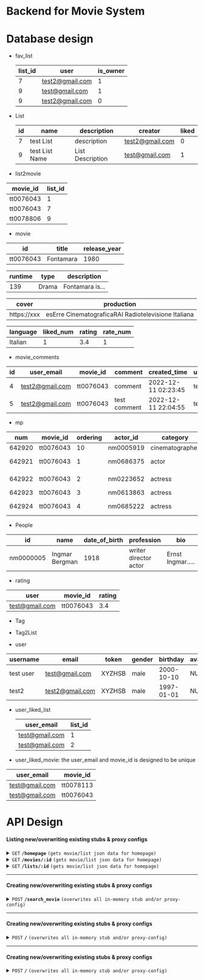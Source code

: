 # Backend for Movie System

# Database design

- fav_list

  | list_id | user            | is_owner |
  | ------- | --------------- | -------- |
  | 7       | test2@gmail.com | 1        |
  | 9       | test@gmail.com  | 1        |
  | 9       | test2@gmail.com | 0        |

- List

  | id  | name           | description      | creator         | liked |
  | --- | -------------- | ---------------- | --------------- | ----- |
  | 7   | test List      | description      | test2@gmail.com | 0     |
  | 9   | test List Name | List Description | test@gmail.com  | 1     |

- list2movie

| movie_id  | list_id |
| --------- | ------- |
| tt0076043 | 1       |
| tt0076043 | 7       |
| tt0078806 | 9       |

- movie

| id        | title     | release_year |
| --------- | --------- | ------------ |
| tt0076043 | Fontamara | 1980         |

| runtime | type  | description     |
| ------- | ----- | --------------- |
| 139     | Drama | Fontamara is... |

| cover       | production                                          |
| ----------- | --------------------------------------------------- |
| https://xxx | esErre CinematograficaRAI Radiotelevisione Italiana |

| language | liked_num | rating | rate_num |
| -------- | --------- | ------ | -------- |
| Italian  | 1         | 3.4    | 1        |

- movie_comments

| id  | user_email      | movie_id  | comment      | created_time        | username |
| --- | --------------- | --------- | ------------ | ------------------- | -------- |
| 4   | test2@gmail.com | tt0076043 | comment      | 2022-12-11 02:23:45 | test2    |
| 5   | test2@gmail.com | tt0076043 | test comment | 2022-12-11 22:04:55 | test2    |

- mp

| num    | movie_id  | ordering | actor_id  | category        | job | characters        |
| ------ | --------- | -------- | --------- | --------------- | --- | ----------------- |
| 642920 | tt0076043 | 10       | nm0005919 | cinematographer | \N  | \N                |
| 642921 | tt0076043 | 1        | nm0686375 | actor           | \N  | ["Berardo Viola"] |
| 642922 | tt0076043 | 2        | nm0223652 | actress         | \N  | ["Maria Rosa"]    |
| 642923 | tt0076043 | 3        | nm0613863 | actress         | \N  | ["Elvira"]        |
| 642924 | tt0076043 | 4        | nm0685222 | actress         | \N  | ["Maria Grazia"]  |

- People

| id        | name           | date_of_birth | profession            | bio               | photo       | place_of_birth             |
| --------- | -------------- | ------------- | --------------------- | ----------------- | ----------- | -------------------------- |
| nm0000005 | Ingmar Bergman | 1918          | writer director actor | Ernst Ingmar..... | https://xxx | Fårö, Gotlands län, Sweden |

- rating

| user           | movie_id  | rating |
| -------------- | --------- | ------ |
| test@gmail.com | tt0076043 | 3.4    |

- Tag

- Tag2List

- user

| username  | email           | token  | gender | birthday   | avatar |
| --------- | --------------- | ------ | ------ | ---------- | ------ |
| test user | test@gmail.com  | XYZHSB | male   | 2000-10-10 | NULL   |
| test2     | test2@gmail.com | XYZHSB | male   | 1997-01-01 | NULL   |

- user_liked_list

  | user_email     | list_id |
  | -------------- | ------- |
  | test@gmail.com | 1       |
  | test@gmail.com | 2       |

- user_liked_movie: the user_email and movie_id is designed to be unique

| user_email     | movie_id  |
| -------------- | --------- |
| test@gmail.com | tt0078113 |
| test@gmail.com | tt0076043 |

# API Design

#### Listing new/overwriting existing stubs & proxy configs

<details>
 <summary><code>GET</code> <code><b>/homepage</b></code> <code>(gets movie/list json data for homepage)</code></summary>

##### Parameters

> | name  | type                | data type | description                                               |
> | ----- | ------------------- | --------- | --------------------------------------------------------- |
> | limit | required, default=5 | int       | max number of results to return for either movie for list |

##### Responses

> | http code | content-type       | response                                 |
> | --------- | ------------------ | ---------------------------------------- |
> | `200`     | `application/json` | `{ message: "OK", data: homepage }`      |
> | `500`     | `application/json` | `{"code":"400","message":"Bad Request"}` |

##### Example cURL

> ```javascript
>
> ```

<!-- curl -X POST -H "Content-Type: application/json" --data @post.json http://localhost:8889/ -->

## </details>

<details>
 <summary><code>GET</code> <code><b>/movies/:id</b></code> <code>(gets movie/list json data for homepage)</code></summary>

##### Parameters

> | name | type     | data type | description  |
> | ---- | -------- | --------- | ------------ |
> | ID   | required | string    | ID for movie |

##### Responses

> | http code | content-type       | response                                     |
> | --------- | ------------------ | -------------------------------------------- |
> | `200`     | `application/json` | `{ message: "OK", data: movie information }` |
> | `400`     | `application/json` | `{ message: "movie id doesn't exist."}`      |
> | `500`     | `application/json` | `{"code":"400","message":"Bad Request"}`     |

##### Example cURL

> ```javascript
>
> ```

## </details>

<details>
 <summary><code>GET</code> <code><b>/lists/:id</b></code> <code>(gets movie/list json data for homepage)</code></summary>

##### Parameters

> | name | type     | data type | description |
> | ---- | -------- | --------- | ----------- |
> | ID   | required | string    | ID for list |

##### Responses

> | http code | content-type       | response                                     |
> | --------- | ------------------ | -------------------------------------------- |
> | `200`     | `application/json` | `{ message: "OK", data: movie information }` |
> | `400`     | `application/json` | `{ message: "list id doesn't exist."}`       |
> | `500`     | `application/json` | `{"code":"400","message":"Bad Request"}`     |

##### Example cURL

> ```javascript
>
> ```

## </details>

---

#### Creating new/overwriting existing stubs & proxy configs

<details>
 <summary><code>POST</code> <code><b>/search_movie</b></code> <code>(overwrites all in-memory stub and/or proxy-config)</code></summary>

##### Parameters

> | name       | type         | data type | description   |
> | ---------- | ------------ | --------- | ------------- |
> | keyword    | not required | String    | N/A           |
> | type       | not required | String    | N/A           |
> | language   | not required | String    | N/A           |
> | searchType | not required | String    | Movie or List |

##### Responses

> | http code | content-type       | response                                     |
> | --------- | ------------------ | -------------------------------------------- |
> | `200`     | `application/json` | `{ message: "OK", data: movie information }` |

##### Example cURL

> ```javascript
>
> ```

## </details>

---

#### Creating new/overwriting existing stubs & proxy configs

<details>
 <summary><code>POST</code> <code><b>/</b></code> <code>(overwrites all in-memory stub and/or proxy-config)</code></summary>

##### Parameters

> | name | type     | data type             | description |
> | ---- | -------- | --------------------- | ----------- |
> | None | required | object (JSON or YAML) | N/A         |

##### Responses

> | http code | content-type               | response                                 |
> | --------- | -------------------------- | ---------------------------------------- |
> | `201`     | `text/plain;charset=UTF-8` | `Configuration created successfully`     |
> | `400`     | `application/json`         | `{"code":"400","message":"Bad Request"}` |
> | `405`     | `text/html;charset=utf-8`  | None                                     |

##### Example cURL

> ```javascript
>
> ```

## </details>

---

#### Creating new/overwriting existing stubs & proxy configs

<details>
 <summary><code>POST</code> <code><b>/</b></code> <code>(overwrites all in-memory stub and/or proxy-config)</code></summary>

##### Parameters

> | name | type     | data type             | description |
> | ---- | -------- | --------------------- | ----------- |
> | None | required | object (JSON or YAML) | N/A         |

##### Responses

> | http code | content-type               | response                                 |
> | --------- | -------------------------- | ---------------------------------------- |
> | `201`     | `text/plain;charset=UTF-8` | `Configuration created successfully`     |
> | `400`     | `application/json`         | `{"code":"400","message":"Bad Request"}` |
> | `405`     | `text/html;charset=utf-8`  | None                                     |

##### Example cURL

> ```javascript
>
> ```

</details>
